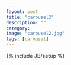 ```yaml
---
layout: post
title: "carousel2"
description: ""
category: 
image: "carousel2.jpg"
tags: [carousel]
---
```

{% include JB/setup %}
